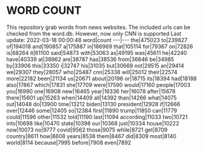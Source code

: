 # WORD COUNT
This repository grab words from news websites. The included urls can be checked from the word.db.
However, now only CNN is supported
Last update: 2022-03-18 00:00:48
word|count
---|---
the|475023
to|239827
of|194018
and|190857
a|175887
in|166969
that|105114
for|79367
on|72826
is|68264
it|61100
said|54873
with|53063
as|49195
was|45611
he|42240
have|40339
at|38962
are|38787
has|38536
from|36846
be|34985
by|33906
this|33350
i|32747
his|31035
but|30669
not|29515
an|29414
we|29307
they|28057
who|25487
cnn|25338
will|25012
their|22574
more|22182
been|21134
us|20671
about|20196
or|18715
its|18394
had|18188
also|17867
which|17831
she|17709
were|17590
would|17160
people|17003
you|16990
one|16908
new|16465
year|16336
her|16078
after|15678
there|15601
up|15263
when|14409
all|14392
than|14266
what|14075
out|14048
do|13900
time|13212
biden|13130
president|12928
if|12666
over|12446
some|12405
so|12384
first|11890
trump|11850
can|11779
could|11596
other|11532
told|11190
last|11094
according|11033
two|10721
into|10698
like|10470
state|10398
our|10368
just|10334
house|10222
now|10073
no|9777
covid|9562
those|9075
while|8721
get|8709
country|8611
how|8608
years|8538
them|8467
did|8309
most|8140
world|8114
because|7995
before|7908
even|7892
